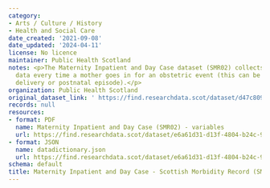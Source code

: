 ```yaml
---
category:
- Arts / Culture / History
- Health and Social Care
date_created: '2021-09-08'
date_updated: '2024-04-11'
license: No licence
maintainer: Public Health Scotland
notes: <p>The Maternity Inpatient and Day Case dataset (SMR02) collects episode level
  data every time a mother goes in for an obstetric event (this can be an antenatal,
  delivery or postnatal episode).</p>
organization: Public Health Scotland
original_dataset_link: ' https://find.researchdata.scot/dataset/d47c809f-3da8-4f8a-b1ee-258d21aad530'
records: null
resources:
- format: PDF
  name: Maternity Inpatient and Day Case (SMR02) - variables
  url: https://find.researchdata.scot/dataset/e6a61d31-d13f-4804-b24c-9966cc40dcc6/resource/fe41862a-09ea-4baa-a5ba-d1f3f67cd0a6/download/maternity-inpatient-and-day-case-scottish-morbidity-record-smr02-variables.pdf
- format: JSON
  name: datadictionary.json
  url: https://find.researchdata.scot/dataset/e6a61d31-d13f-4804-b24c-9966cc40dcc6/resource/d47c809f-3da8-4f8a-b1ee-258d21aad530/download/datadictionary.json
schema: default
title: Maternity Inpatient and Day Case - Scottish Morbidity Record (SMR02)
---
```


